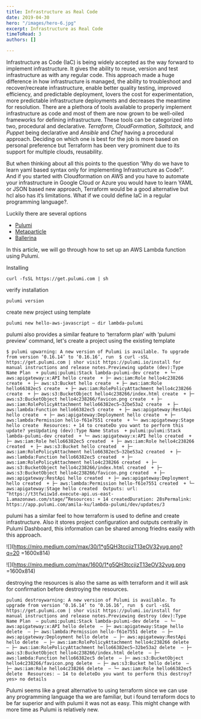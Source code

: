 ```yaml
---
title: Infrastructure as Real Code
date: 2019-04-30
hero: "/images/hero-6.jpg"
excerpt: Infrastructure as Real Code
timeToRead: 3
authors: []

---
```

Infrastructure as Code (IaC) is being widely accepted as the way forward to implement infrastructure. It gives the ability to reuse, version and test infrastructure as with any regular code. This approach made a huge difference in how infrastructure is managed, the ability to troubleshoot and recover/recreate infrastructure, enable better quality testing, improved efficiency, and predictable deployment, lovers the cost for experimentation, more predictable infrastructure deployments and decreases the meantime for resolution. There are a plethora of tools available to properly implement infrastructure as code and most of them are now grown to be well-oiled frameworks for defining infrastructure. These tools can be categorized into two, procedural and declarative. _Terraform, CloudFormation, Saltstack,_ and _Puppet_ being declarative and _Ansible_ and _Chef_ having a procedural approach. Deciding on which one is best for the job is more based on personal preference but Terraform has been very prominent due to its support for multiple clouds, reusability.

But when thinking about all this points to the question ‘Why do we have to learn yaml based syntax only for implementing Infrastructure as Code?’. And if you started with Cloudformation on AWS and you have to automate your infrastructure in Google Cloud or Azure you would have to learn YAML or JSON based new approach, Terraform would be a good alternative but hcl also has it’s limitations. What if we could define IaC in a regular programming language?.

Luckily there are several options

* [Pulumi](https://pulumi.io/quickstart/)
* [Metaparticle](https://github.com/metaparticle-io?language=go)
* [Ballerina](https://ballerina.io/)

In this article, we will go through how to set up an AWS Lambda function using Pulumi.

Installing

```
curl -fsSL https://get.pulumi.com | sh
```

verify installation

```
pulumi version
```

create new project using template

```
pulumi new hello-aws-javascript — dir lambda-pulumi
```

pulumi also provides a similar feature to ‘terraform plan’ with ‘pulumi preview’ command, let's create a project using the existing template

```
$ pulumi upwarning: A new version of Pulumi is available. To upgrade from version ‘0.16.14’ to ‘0.16.16’, run  $ curl -sSL https://get.pulumi.com | shor visit https://pulumi.io/install for manual instructions and release notes.Previewing update (dev):Type Name Plan  + pulumi:pulumi:Stack lambda-pulumi-dev create  + └─ aws:apigateway:x:API hello create  + ├─ aws:iam:Role hello4c238266 create  + ├─ aws:s3:Bucket hello create  + ├─ aws:iam:Role hello66382ec5 create  + ├─ aws:iam:RolePolicyAttachment hello4c238266 create  + ├─ aws:s3:BucketObject hello4c238266/index.html create  + ├─ aws:s3:BucketObject hello4c238266/favicon.png create  + ├─ aws:iam:RolePolicyAttachment hello66382ec5–32be53a2 create  + ├─ aws:lambda:Function hello66382ec5 create  + ├─ aws:apigateway:RestApi hello create  + ├─ aws:apigateway:Deployment hello create  + ├─ aws:lambda:Permission hello-f61e7551 create  + └─ aws:apigateway:Stage hello create  Resources: + 14 to createDo you want to perform this update? yesUpdating (dev):Type Name Status  + pulumi:pulumi:Stack lambda-pulumi-dev created  + └─ aws:apigateway:x:API hello created  + ├─ aws:iam:Role hello66382ec5 created  + ├─ aws:iam:Role hello4c238266 created  + ├─ aws:s3:Bucket hello created  + ├─ aws:iam:RolePolicyAttachment hello66382ec5–32be53a2 created  + ├─ aws:lambda:Function hello66382ec5 created  + ├─ aws:iam:RolePolicyAttachment hello4c238266 created  + ├─ aws:s3:BucketObject hello4c238266/index.html created  + ├─ aws:s3:BucketObject hello4c238266/favicon.png created  + ├─ aws:apigateway:RestApi hello created  + ├─ aws:apigateway:Deployment hello created  + ├─ aws:lambda:Permission hello-f61e7551 created  + └─ aws:apigateway:Stage hello created  Outputs: url: “https://t3tfwiiw1d.execute-api.us-east-1.amazonaws.com/stage/”Resources: + 14 createdDuration: 28sPermalink: https://app.pulumi.com/amila-ku/lambda-pulumi/dev/updates/3
```

pulumi has a similar feel to how terraform is used to define and create infrastructure. Also it stores project configuration and outputs centrally in Pulumi Dashboard, this information can be shared among friedns easily with this approach.

![](https://miro.medium.com/max/30/1*g5QH3tccjizT13eOV32yug.png?q=20 =1600x814)

![](https://miro.medium.com/max/1600/1*g5QH3tccjizT13eOV32yug.png =1600x814)

destroying the resources is also the same as with terraform and it will ask for confirmation before destroying the resources.

```
pulumi destroywarning: A new version of Pulumi is available. To upgrade from version ‘0.16.14’ to ‘0.16.16’, run  $ curl -sSL https://get.pulumi.com | shor visit https://pulumi.io/install for manual instructions and release notes.Previewing destroy (dev):Type Name Plan  — pulumi:pulumi:Stack lambda-pulumi-dev delete  — └─ aws:apigateway:x:API hello delete  — ├─ aws:apigateway:Stage hello delete  — ├─ aws:lambda:Permission hello-f61e7551 delete  — ├─ aws:apigateway:Deployment hello delete  — ├─ aws:apigateway:RestApi hello delete  — ├─ aws:iam:RolePolicyAttachment hello4c238266 delete  — ├─ aws:iam:RolePolicyAttachment hello66382ec5–32be53a2 delete  — ├─ aws:s3:BucketObject hello4c238266/index.html delete  — ├─ aws:lambda:Function hello66382ec5 delete  — ├─ aws:s3:BucketObject hello4c238266/favicon.png delete  — ├─ aws:s3:Bucket hello delete  — ├─ aws:iam:Role hello4c238266 delete  — └─ aws:iam:Role hello66382ec5 delete  Resources: — 14 to deleteDo you want to perform this destroy? yes> no details
```

Pulumi seems like a great alternative to using terraform since we can use any programming language tha we are familiar, but i found terraform docs to be far superior and with pulumi it was not as easy. This might change with more time as Pulumi is relatively new.